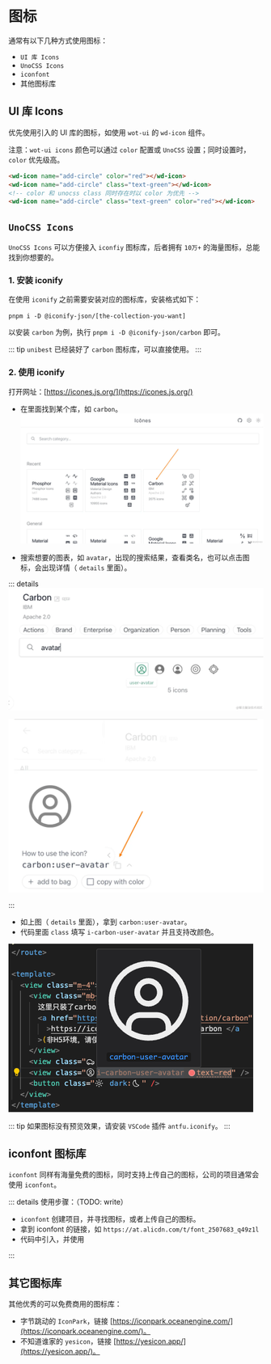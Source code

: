 # 图标

通常有以下几种方式使用图标：

- `UI 库 Icons`
- `UnoCSS Icons`
- `iconfont`
- 其他图标库

## UI 库 Icons

优先使用引入的 UI 库的图标，如使用 `wot-ui` 的 `wd-icon` 组件。

注意：`wot-ui icons` 颜色可以通过 `color` 配置或 `UnoCSS` 设置；同时设置时，`color` 优先级高。

```html
<wd-icon name="add-circle" color="red"></wd-icon>
<wd-icon name="add-circle" class="text-green"></wd-icon>
<!-- color 和 unocss class 同时存在时以 color 为优先 -->
<wd-icon name="add-circle" class="text-green" color="red"></wd-icon>
```

## `UnoCSS Icons`

`UnoCSS Icons` 可以方便接入 `iconfiy` 图标库，后者拥有 `10万+` 的海量图标，总能找到你想要的。

### 1. 安装 iconify

在使用 `iconify` 之前需要安装对应的图标库，安装格式如下：

`pnpm i -D @iconify-json/[the-collection-you-want]`

以安装 `carbon` 为例，执行 `pnpm i -D @iconify-json/carbon` 即可。

::: tip
`unibest` 已经装好了 `carbon` 图标库，可以直接使用。
:::

### 2. 使用 iconify

打开网址：[https://icones.js.org/](https://icones.js.org/)

- 在里面找到某个库，如 `carbon`。
  ![icon-1](./screenshots/icon-1.png)

- 搜索想要的图表，如 `avatar`，出现的搜索结果，查看类名，也可以点击图标，会出现详情（ `details` 里面）。

::: details
![icon-2](./screenshots/icon-2.png)

![icon-3](./screenshots/icon-3.png)

:::

- 如上图（ `details` 里面），拿到 `carbon:user-avatar`。
- 代码里面 `class` 填写 `i-carbon-user-avatar` 并且支持改颜色。

![Alt text](./screenshots/icon-vscode-1.png)

::: tip
如果图标没有预览效果，请安装 `VSCode` 插件 `antfu.iconify`。
:::

## iconfont 图标库

`iconfont` 同样有海量免费的图标，同时支持上传自己的图标，公司的项目通常会使用 `iconfont`。

::: details
使用步骤：（TODO: write）

- `iconfont` 创建项目，并寻找图标，或者上传自己的图标。
- 拿到 iconfont 的链接，如 `https://at.alicdn.com/t/font_2507683_q49z1l`
- 代码中引入，并使用

:::

## 其它图标库

其他优秀的可以免费商用的图标库：

- 字节跳动的 `IconPark`，链接 [https://iconpark.oceanengine.com/](https://iconpark.oceanengine.com/)。
- 不知道谁家的 `yesicon`，链接 [https://yesicon.app/](https://yesicon.app/)。

